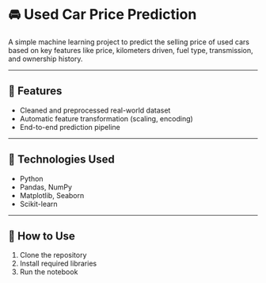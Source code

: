 # 🚘 Used Car Price Prediction

A simple machine learning project to predict the selling price of used cars based on key features like price, kilometers driven, fuel type, transmission, and ownership history.

---

## 🔧 Features
- Cleaned and preprocessed real-world dataset
- Automatic feature transformation (scaling, encoding)
- End-to-end prediction pipeline


---





## 🧰 Technologies Used
- Python
- Pandas, NumPy
- Matplotlib, Seaborn
- Scikit-learn

---

## 🚀 How to Use
1. Clone the repository  
2. Install required libraries  
3. Run the notebook


